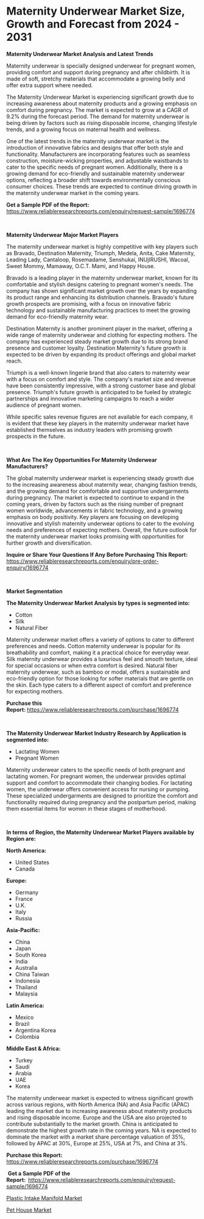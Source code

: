 <p><h1>Maternity Underwear Market Size, Growth and Forecast from 2024 - 2031</h1></p><p><strong>Maternity Underwear Market Analysis and Latest Trends</strong></p>
<p><p>Maternity underwear is specially designed underwear for pregnant women, providing comfort and support during pregnancy and after childbirth. It is made of soft, stretchy materials that accommodate a growing belly and offer extra support where needed.</p><p>The Maternity Underwear Market is experiencing significant growth due to increasing awareness about maternity products and a growing emphasis on comfort during pregnancy. The market is expected to grow at a CAGR of 9.2% during the forecast period. The demand for maternity underwear is being driven by factors such as rising disposable income, changing lifestyle trends, and a growing focus on maternal health and wellness.</p><p>One of the latest trends in the maternity underwear market is the introduction of innovative fabrics and designs that offer both style and functionality. Manufacturers are incorporating features such as seamless construction, moisture-wicking properties, and adjustable waistbands to cater to the specific needs of pregnant women. Additionally, there is a growing demand for eco-friendly and sustainable maternity underwear options, reflecting a broader shift towards environmentally conscious consumer choices. These trends are expected to continue driving growth in the maternity underwear market in the coming years.</p></p>
<p><strong>Get a Sample PDF of the Report:&nbsp;</strong> <a href="https://www.reliableresearchreports.com/enquiry/request-sample/1696774">https://www.reliableresearchreports.com/enquiry/request-sample/1696774</a></p>
<p>&nbsp;</p>
<p><strong>Maternity Underwear Major Market Players</strong></p>
<p><p>The maternity underwear market is highly competitive with key players such as Bravado, Destination Maternity, Triumph, Medela, Anita, Cake Maternity, Leading Lady, Cantaloop, Rosemadame, Senshukai, INUjIRUSHI, Wacoal, Sweet Mommy, Mamaway, O.C.T. Mami, and Happy House.</p><p>Bravado is a leading player in the maternity underwear market, known for its comfortable and stylish designs catering to pregnant women's needs. The company has shown significant market growth over the years by expanding its product range and enhancing its distribution channels. Bravado's future growth prospects are promising, with a focus on innovative fabric technology and sustainable manufacturing practices to meet the growing demand for eco-friendly maternity wear.</p><p>Destination Maternity is another prominent player in the market, offering a wide range of maternity underwear and clothing for expecting mothers. The company has experienced steady market growth due to its strong brand presence and customer loyalty. Destination Maternity's future growth is expected to be driven by expanding its product offerings and global market reach.</p><p>Triumph is a well-known lingerie brand that also caters to maternity wear with a focus on comfort and style. The company's market size and revenue have been consistently impressive, with a strong customer base and global presence. Triumph's future growth is anticipated to be fueled by strategic partnerships and innovative marketing campaigns to reach a wider audience of pregnant women.</p><p>While specific sales revenue figures are not available for each company, it is evident that these key players in the maternity underwear market have established themselves as industry leaders with promising growth prospects in the future.</p></p>
<p>&nbsp;</p>
<p><strong>What Are The Key Opportunities For Maternity Underwear Manufacturers?</strong></p>
<p><p>The global maternity underwear market is experiencing steady growth due to the increasing awareness about maternity wear, changing fashion trends, and the growing demand for comfortable and supportive undergarments during pregnancy. The market is expected to continue to expand in the coming years, driven by factors such as the rising number of pregnant women worldwide, advancements in fabric technology, and a growing emphasis on body positivity. Key players are focusing on developing innovative and stylish maternity underwear options to cater to the evolving needs and preferences of expecting mothers. Overall, the future outlook for the maternity underwear market looks promising with opportunities for further growth and diversification.</p></p>
<p><strong>Inquire or Share Your Questions If Any Before Purchasing This Report:</strong> <a href="https://www.reliableresearchreports.com/enquiry/pre-order-enquiry/1696774">https://www.reliableresearchreports.com/enquiry/pre-order-enquiry/1696774</a></p>
<p>&nbsp;</p>
<p><strong>Market Segmentation</strong></p>
<p><strong>The Maternity Underwear Market Analysis by types is segmented into:</strong></p>
<p><ul><li>Cotton</li><li>Silk</li><li>Natural Fiber</li></ul></p>
<p><p>Maternity underwear market offers a variety of options to cater to different preferences and needs. Cotton maternity underwear is popular for its breathability and comfort, making it a practical choice for everyday wear. Silk maternity underwear provides a luxurious feel and smooth texture, ideal for special occasions or when extra comfort is desired. Natural fiber maternity underwear, such as bamboo or modal, offers a sustainable and eco-friendly option for those looking for softer materials that are gentle on the skin. Each type caters to a different aspect of comfort and preference for expecting mothers.</p></p>
<p><strong>Purchase this Report:&nbsp;</strong><a href="https://www.reliableresearchreports.com/purchase/1696774">https://www.reliableresearchreports.com/purchase/1696774</a></p>
<p>&nbsp;</p>
<p><strong>The Maternity Underwear Market Industry Research by Application is segmented into:</strong></p>
<p><ul><li>Lactating Women</li><li>Pregnant Women</li></ul></p>
<p><p>Maternity underwear caters to the specific needs of both pregnant and lactating women. For pregnant women, the underwear provides optimal support and comfort to accommodate their changing bodies. For lactating women, the underwear offers convenient access for nursing or pumping. These specialized undergarments are designed to prioritize the comfort and functionality required during pregnancy and the postpartum period, making them essential items for women in these stages of motherhood.</p></p>
<p>&nbsp;</p>
<p><strong>In terms of Region, the Maternity Underwear Market Players available by Region are:</strong></p>
<p>
    <p> <strong> North America: </strong>
        <ul>
            <li>United States</li>
            <li>Canada</li>
        </ul>
        </p> 
    <p> <strong> Europe: </strong>
        <ul>
            <li>Germany</li>
            <li>France</li>
            <li>U.K.</li>
            <li>Italy</li>
            <li>Russia</li>
        </ul>
        </p> 
    <p> <strong> Asia-Pacific: </strong>
        <ul>
            <li>China</li>
            <li>Japan</li>
            <li>South Korea</li>
            <li>India</li>
            <li>Australia</li>
            <li>China Taiwan</li>
            <li>Indonesia</li>
            <li>Thailand</li>
            <li>Malaysia</li>
        </ul>
        </p> 
    <p> <strong> Latin America: </strong>
        <ul>
            <li>Mexico</li>
            <li>Brazil</li>
            <li>Argentina Korea</li>
            <li>Colombia</li>
        </ul>
        </p> 
    <p> <strong> Middle East & Africa: </strong>
        <ul>
            <li>Turkey</li>
            <li>Saudi</li>
            <li>Arabia</li>
            <li>UAE</li>
            <li>Korea</li>
        </ul>
    </p>
    </p>
<p><p>The maternity underwear market is expected to witness significant growth across various regions, with North America (NA) and Asia Pacific (APAC) leading the market due to increasing awareness about maternity products and rising disposable income. Europe and the USA are also projected to contribute substantially to the market growth. China is anticipated to demonstrate the highest growth rate in the coming years. NA is expected to dominate the market with a market share percentage valuation of 35%, followed by APAC at 30%, Europe at 25%, USA at 7%, and China at 3%.</p></p>
<p><strong>Purchase this Report: </strong><a href="https://www.reliableresearchreports.com/purchase/1696774">https://www.reliableresearchreports.com/purchase/1696774</a></p>
<p>&nbsp;<strong>Get a Sample PDF of the Report:&nbsp;&nbsp;</strong><a href="https://www.reliableresearchreports.com/enquiry/request-sample/1696774">https://www.reliableresearchreports.com/enquiry/request-sample/1696774</a></p>
<p><strong></strong></p>
<p><p><a href="https://cautious-neon-760.notion.site/Plastic-Intake-Manifold-Market-Research-Report-Provides-Critical-Insights-that-can-help-Shape-Busine-61de9c3d5706453bbdb8c01a41d3e840">Plastic Intake Manifold Market</a></p><p><a href="https://github.com/RichRobinson5/Market-Research-Report-List-4/blob/main/pet-house-market.md">Pet House Market</a></p></p>